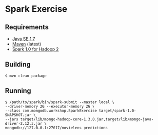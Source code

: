 # Spark Exercise

## Requirements

- [Java SE 1.7](http://www.oracle.com/technetwork/java/javase/downloads/jdk7-downloads-1880260.html)
- [Maven](http://maven.apache.org) (latest)
- [Spark 1.0 for Hadoop 2](http://spark.apache.org/downloads.html)

## Building

    $ mvn clean package

## Running

    $ /path/to/spark/bin/spark-submit --master local \
    --driver-memory 2G --executor-memory 2G \
    --class com.mongodb.workshop.SparkExercise target/spark-1.0-SNAPSHOT.jar \
    --jars target/lib/mongo-hadoop-core-1.3.0.jar,target/lib/mongo-java-driver-2.12.3.jar \
    mongodb://127.0.0.1:27017/movielens predictions

